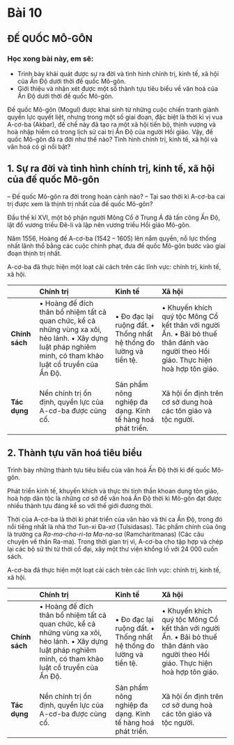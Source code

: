 # Bài 10
## ĐẾ QUỐC MÔ-GÔN

### Học xong bài này, em sẽ:
*   Trình bày khái quát được sự ra đời và tình hình chính trị, kinh tế, xã hội của Ấn Độ dưới thời đế quốc Mô-gôn.
*   Giới thiệu và nhận xét được một số thành tựu tiêu biểu về văn hoá của Ấn Độ dưới thời đế quốc Mô-gôn.

Đế quốc Mô-gôn (Mogul) được khai sinh từ những cuộc chiến tranh giành quyền lực quyết liệt, nhưng trong một số giai đoạn, đặc biệt là thời kì vị vua A-cơ-ba (Akbar), đế chế này đã tạo ra một xã hội tiến bộ, thịnh vượng và hoà nhập hiếm có trong lịch sử cai trị Ấn Độ của người Hồi giáo. Vậy, đế quốc Mô-gôn đã ra đời như thế nào? Tình hình chính trị, kinh tế, xã hội và văn hoá có gì nổi bật?

## 1. Sự ra đời và tình hình chính trị, kinh tế, xã hội của đế quốc Mô-gôn

– Đế quốc Mô-gôn ra đời trong hoàn cảnh nào?
– Tại sao thời kì A-cơ-ba cai trị được xem là thịnh trị nhất của đế quốc Mô-gôn?

Đầu thế kỉ XVI, một bộ phận người Mông Cổ ở Trung Á đã tấn công Ấn Độ, lật đổ vương triều Đê-li và lập nên vương triều Hồi giáo Mô-gôn.

Năm 1556, Hoàng đế A-cơ-ba (1542 – 1605) lên nắm quyền, nỗ lực thống nhất lãnh thổ bằng các cuộc chinh phạt, đưa đế quốc Mô-gôn bước vào giai đoạn thịnh trị nhất.

A-cơ-ba đã thực hiện một loạt cải cách trên các lĩnh vực: chính trị, kinh tế, xã hội.

|            | Chính trị                                                  | Kinh tế                                       | Xã hội                                             |
| :--------- | :--------------------------------------------------------- | :-------------------------------------------- | :------------------------------------------------- |
| **Chính sách** | • Hoàng đế đích thân bổ nhiệm tất cả quan chức, kể cả những vùng xa xôi, hẻo lánh. • Xây dựng luật pháp nghiêm minh, có tham khảo luật cổ truyền của Ấn Độ. | • Đo đạc lại ruộng đất. • Thống nhất hệ thống đo lường và tiền tệ. | • Khuyến khích quý tộc Mông Cổ kết thân với người Ấn. • Bãi bỏ thuế thân đánh vào người theo Hồi giáo. Thực hiện hoà hợp tôn giáo. |
| **Tác dụng**   | Nền chính trị ổn định, quyền lực của A-cơ-ba được củng cố. | Sản phẩm nông nghiệp đa dạng. Kinh tế hàng hoá phát triển. | Xã hội ổn định trên cơ sở dung hoà các tôn giáo và tộc người.     |

## 2. Thành tựu văn hoá tiêu biểu

Trình bày những thành tựu tiêu biểu của văn hoá Ấn Độ thời kì đế quốc Mô-gôn.

Phát triển kinh tế, khuyến khích và thực thi tinh thần khoan dung tôn giáo, hoà hợp dân tộc là những cơ sở để văn hoá Ấn Độ thời kì Mô-gôn đạt được nhiều thành tựu đáng kể so với thế giới đương thời.

Thời của A-cơ-ba là thời kì phát triển của văn hào và thi ca Ấn Độ, trong đó nổi tiếng nhất là nhà thơ Tun-xi Đa-xơ (Tulsidasas). Tác phẩm chính của ông là trường ca *Ra-ma-cha-ri-ta Ma-na-sa* (Ramcharitmanas) (Các câu chuyện về thần Ra-ma). Trong thời gian trị vì, A-cơ-ba cho tập hợp và chép lại các bộ sử thi từ thời cổ đại, xây một thư viện khổng lồ với 24 000 cuốn sách.

A-cơ-ba đã thực hiện một loạt cải cách trên các lĩnh vực: chính trị, kinh tế, xã hội.

|            | Chính trị                                                  | Kinh tế                                       | Xã hội                                             |
| :--------- | :--------------------------------------------------------- | :-------------------------------------------- | :------------------------------------------------- |
| **Chính sách** | • Hoàng đế đích thân bổ nhiệm tất cả quan chức, kể cả những vùng xa xôi, hẻo lánh. • Xây dựng luật pháp nghiêm minh, có tham khảo luật cổ truyền của Ấn Độ. | • Đo đạc lại ruộng đất. • Thống nhất hệ thống đo lường và tiền tệ. | • Khuyến khích quý tộc Mông Cổ kết thân với người Ấn. • Bãi bỏ thuế thân đánh vào người theo Hồi giáo. Thực hiện hoà hợp tôn giáo. |
| **Tác dụng**   | Nền chính trị ổn định, quyền lực của A-cơ-ba được củng cố. | Sản phẩm nông nghiệp đa dạng. Kinh tế hàng hoá phát triển. | Xã hội ổn định trên cơ sở dung hoà các tôn giáo và tộc người.     |
